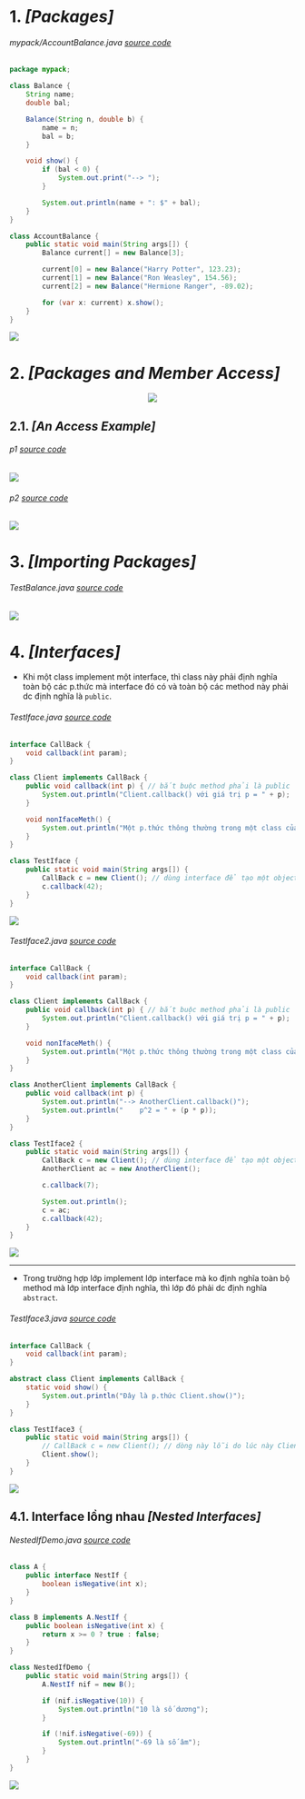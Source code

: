 # 1. _[Packages]_
###### mypack/AccountBalance.java _[source code](.mypack/../mypack/AccountBalance.java)_
```java
package mypack;

class Balance {
    String name;
    double bal;

    Balance(String n, double b) {
        name = n;
        bal = b;
    }

    void show() {
        if (bal < 0) {
            System.out.print("--> ");
        }

        System.out.println(name + ": $" + bal);
    }
}

class AccountBalance {
    public static void main(String args[]) {
        Balance current[] = new Balance[3];

        current[0] = new Balance("Harry Potter", 123.23);
        current[1] = new Balance("Ron Weasley", 154.56);
        current[2] = new Balance("Hermione Ranger", -89.02);

        for (var x: current) x.show();
    }
}
```
![](../images/78.png)

# 2. _[Packages and Member Access]_
<div align="center">

  ![](../images/79.png)

</div>

## 2.1. _[An Access Example]_
###### p1 _[source code](./p1)_
![](../images/80.png)

###### p2 _[source code](./p2)_
![](../images/81.png)

# 3. _[Importing Packages]_
###### TestBalance.java _[source code](./TestBalance.java)_
![](../images/82.png)
# 4. _[Interfaces]_
* Khi một class implement một interface, thì class này phải định nghĩa toàn bộ các p.thức mà interface đó có và toàn bộ các method này phải dc định nghĩa là `public`.
###### TestIface.java _[source code](./TestIface.java)_
```java
interface CallBack {
    void callback(int param);
}

class Client implements CallBack {
    public void callback(int p) { // bắt buộc method phải là public
        System.out.println("Client.callback() với giá trị p = " + p);
    }

    void nonIfaceMeth() {
        System.out.println("Một p.thức thông thường trong một class của Java");
    }
}

class TestIface {
    public static void main(String args[]) {
        CallBack c = new Client(); // dùng interface để tạo một object từ class khác
        c.callback(42);
    }
}
```
![](../images/83.png)

###### TestIface2.java _[source code](./TestIface2.java)_
```java
interface CallBack {
    void callback(int param);
}

class Client implements CallBack {
    public void callback(int p) { // bắt buộc method phải là public
        System.out.println("Client.callback() với giá trị p = " + p);
    }

    void nonIfaceMeth() {
        System.out.println("Một p.thức thông thường trong một class của Java");
    }
}

class AnotherClient implements CallBack {
    public void callback(int p) {
        System.out.println("--> AnotherClient.callback()");
        System.out.println("    p^2 = " + (p * p));
    }
}

class TestIface2 {
    public static void main(String args[]) {
        CallBack c = new Client(); // dùng interface để tạo một object từ class khác
        AnotherClient ac = new AnotherClient();

        c.callback(7);

        System.out.println();
        c = ac;
        c.callback(42);
    }
}
```
![](../images/84.png)

<hr>

* Trong trường hợp lớp implement lớp interface mà ko định nghĩa toàn bộ method mà lớp interface định nghĩa, thì lớp đó phải dc định nghĩa `abstract`.
###### TestIface3.java _[source code](./TestIface3.java)_
```java
interface CallBack {
    void callback(int param);
}

abstract class Client implements CallBack {
    static void show() {
        System.out.println("Đây là p.thức Client.show()");
    }
}

class TestIface3 {
    public static void main(String args[]) {
        // CallBack c = new Client(); // dòng này lỗi do lúc này Client là abstract
        Client.show();
    }
}
```
![](../images/85.png)

## 4.1. Interface lồng nhau _[Nested Interfaces]_
###### NestedIfDemo.java _[source code](./NestedIfDemo.java)_
```java
class A {
    public interface NestIf {
        boolean isNegative(int x);
    }
}

class B implements A.NestIf {
    public boolean isNegative(int x) {
        return x >= 0 ? true : false;
    }
}

class NestedIfDemo {
    public static void main(String args[]) {
        A.NestIf nif = new B();

        if (nif.isNegative(10)) {
            System.out.println("10 là số dương");
        }

        if (!nif.isNegative(-69)) {
            System.out.println("-69 là số âm");
        }
    }
}
```
![](../images/86.png)